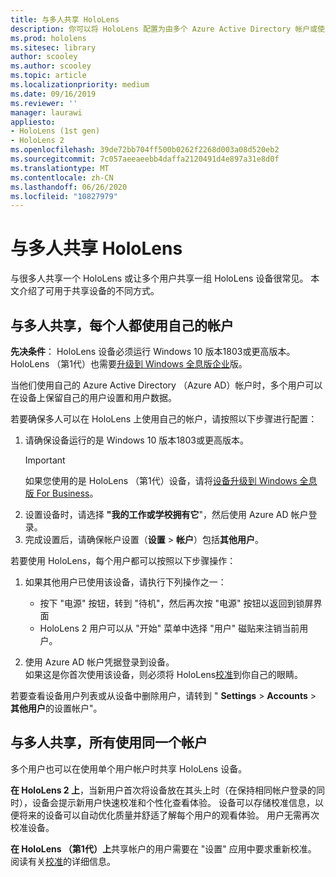 ```yaml
---
title: 与多人共享 HoloLens
description: 你可以将 HoloLens 配置为由多个 Azure Active Directory 帐户或使用单个帐户的多个用户共享。
ms.prod: hololens
ms.sitesec: library
author: scooley
ms.author: scooley
ms.topic: article
ms.localizationpriority: medium
ms.date: 09/16/2019
ms.reviewer: ''
manager: laurawi
appliesto:
- HoloLens (1st gen)
- HoloLens 2
ms.openlocfilehash: 39de72bb704ff500b0262f2268d003a08d520eb2
ms.sourcegitcommit: 7c057aeeaeebb4daffa2120491d4e897a31e8d0f
ms.translationtype: MT
ms.contentlocale: zh-CN
ms.lasthandoff: 06/26/2020
ms.locfileid: "10827979"
---
```

# 与多人共享 HoloLens

与很多人共享一个 HoloLens 或让多个用户共享一组 HoloLens 设备很常见。  本文介绍了可用于共享设备的不同方式。

## 与多人共享，每个人都使用自己的帐户

**先决条件**： HoloLens 设备必须运行 Windows 10 版本1803或更高版本。  HoloLens （第1代）也需要[升级到 Windows 全息版企业](hololens-upgrade-enterprise.md)版。

当他们使用自己的 Azure Active Directory （Azure AD）帐户时，多个用户可以在设备上保留自己的用户设置和用户数据。

若要确保多人可以在 HoloLens 上使用自己的帐户，请按照以下步骤进行配置：

1. 请确保设备运行的是 Windows 10 版本1803或更高版本。
   > [!IMPORTANT]
   > 如果您使用的是 HoloLens （第1代）设备，请将[设备升级到 Windows 全息版 For Business](hololens1-upgrade-enterprise.md)。
1. 设置设备时，请选择 **"我的工作或学校拥有它**"，然后使用 Azure AD 帐户登录。
1. 完成设置后，请确保帐户设置（**设置**  >  **帐户**）包括**其他用户**。

若要使用 HoloLens，每个用户都可以按照以下步骤操作：

1. 如果其他用户已使用该设备，请执行下列操作之一：
   - 按下 "电源" 按钮，转到 "待机"，然后再次按 "电源" 按钮以返回到锁屏界面
   - HoloLens 2 用户可以从 "开始" 菜单中选择 "用户" 磁贴来注销当前用户。

1. 使用 Azure AD 帐户凭据登录到设备。  
    如果这是你首次使用该设备，则必须将 HoloLens[校准](hololens-calibration.md)到你自己的眼睛。

若要查看设备用户列表或从设备中删除用户，请转到 " **Settings**  >  **Accounts**  >  **其他用户**的设置帐户"。

## 与多人共享，所有使用同一个帐户

多个用户也可以在使用单个用户帐户时共享 HoloLens 设备。

**在 HoloLens 2 上**，当新用户首次将设备放在其头上时（在保持相同帐户登录的同时），设备会提示新用户快速校准和个性化查看体验。 设备可以存储校准信息，以便将来的设备可以自动优化质量并舒适了解每个用户的观看体验。 用户无需再次校准设备。

**在 HoloLens （第1代）上**共享帐户的用户需要在 "设置" 应用中要求重新校准。  阅读有关[校准](hololens-calibration.md)的详细信息。
